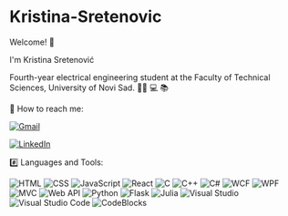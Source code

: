 # Kristina-Sretenovic

Welcome! 👋

I'm Kristina Sretenović

Fourth-year electrical engineering student at the Faculty of Technical Sciences, University of Novi Sad. 👩‍🎓 💻 📚

📩 How to reach me:

[![Gmail](https://img.shields.io/badge/-Gmail-red?style=flat&logo=gmail&logoColor=white)](mailto:sretenovickristina55@gmail.com)

[![LinkedIn](https://img.shields.io/badge/-LinkedIn-blue?style=flat&logo=linkedin&logoColor=white)](https://www.linkedin.com/in/kristina-sretenovi%C4%87-2a705a253/)

#️⃣ Languages and Tools:

![HTML](https://img.shields.io/badge/-HTML-E34F26?style=flat&logo=html5&logoColor=white)	![CSS](https://img.shields.io/badge/-CSS-1572B6?style=flat&logo=css3&logoColor=white)
![JavaScript](https://img.shields.io/badge/-JavaScript-F7DF1E?style=flat&logo=javascript&logoColor=black) ![React](https://img.shields.io/badge/-React-61DAFB?style=flat&logo=react&logoColor=black)
![C](https://img.shields.io/badge/-C-A8B9CC?style=flat&logo=c&logoColor=white)
![C++](https://img.shields.io/badge/-C++-00599C?style=flat&logo=c%2B%2B&logoColor=white)
![C#](https://img.shields.io/badge/-C%23-239120?style=flat&logo=c-sharp&logoColor=white)	 ![WCF](https://img.shields.io/badge/-WCF-512BD4?style=flat&logo=.net&logoColor=white)
![WPF](https://img.shields.io/badge/-WPF-512BD4?style=flat&logo=.net&logoColor=white)	![MVC](https://img.shields.io/badge/-MVC-512BD4?style=flat&logo=.net&logoColor=white)
![Web API](https://img.shields.io/badge/-Web%20API-512BD4?style=flat&logo=.net&logoColor=white)
![Python](https://img.shields.io/badge/-Python-3776AB?style=flat&logo=python&logoColor=white)	![Flask](https://img.shields.io/badge/-Flask-000000?style=flat&logo=flask&logoColor=white)
![Julia](https://img.shields.io/badge/-Julia-9558B2?style=flat&logo=julia&logoColor=white)
![Visual Studio](https://img.shields.io/badge/-Visual%20Studio-5C2D91?style=flat&logo=visual-studio&logoColor=white)
![Visual Studio Code](https://img.shields.io/badge/-Visual%20Studio%20Code-007ACC?style=flat&logo=visual-studio-code&logoColor=white)
![CodeBlocks](https://img.shields.io/badge/-CodeBlocks-3776AB?style=flat&logo=codeblocks&logoColor=white)
